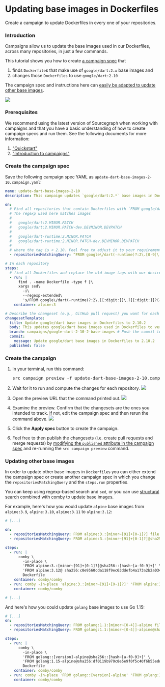 # Updating base images in Dockerfiles

<style>
.markdown-body pre.chroma {
  font-size: 0.75em;
}
</style>

<p class="lead">
Create a campaign to update Dockerfiles in every one of your repositories.
</p>

### Introduction

Campaigns allow us to update the base images used in our Dockerfiles, across many repositories, in just a few commands.

This tutorial shows you how to create [a campaign spec](../explanations/introduction_to_campaigns.md#campaign-spec) that

1. finds `Dockerfile`s that make use of `google/dart:2.x` base images and 
2. changes those `Dockerfiles` to use `google/dart:2.10`

The campaign spec and instructions here can [easily be adapted to update other base images](#updating-other-base-images).

<img src="https://storage.googleapis.com/sourcegraph-assets/docs/images/campaigns/tutorials/update_base_images_in_dockerfiles_teaser.png" class="screenshot center">

### Prerequisites

We recommend using the latest version of Sourcegraph when working with campaigns and that you have a basic understanding of how to create campaign specs and run them. See the following documents for more information:

1. ["Quickstart"](../quickstart.md)
1. ["Introduction to campaigns"](../explanations/introduction_to_campaigns.md)

### Create the campaign spec

Save the following campaign spec YAML as `update-dart-base-images-2-10.campaign.yaml`:

```yaml
name: update-dart-base-images-2-10
description: This campaign updates `google/dart:2.*` base images in Dockerfiles to `google/dart:2.10.2`.

on:
  # Find all repositories that contain Dockerfiles with `FROM google/dart:2.*` as base images.
  # The regexp used here matches images
  #
  #   google/dart:2.MINOR.PATCH
  #   google/dart:2.MINOR.PATCH-dev.DEVMINOR.DEVPATCH
  #
  #   google/dart-runtime:2.MINOR.PATCH
  #   google/dart-runtime:2.MINOR.PATCH-dev.DEVMINOR.DEVPATCH
  #
  # where the tag is < 2.10. Feel free to adjust it to your requirements.
  - repositoriesMatchingQuery: ^FROM google\/dart(-runtime)?:2\.[0-9]\.?\d?(-dev\.\d\.\d)? file:Dockerfile  patternType:regexp

# In each repository
steps:
  # find all Dockerfiles and replace the old image tags with our desired ones:
  - run: |
      find . -name Dockerfile -type f |\
      xargs sed\
        -i\
        --regexp-extended\
        's/FROM google\/dart(-runtime)?:2\.[[:digit:]]\.?[[:digit:]]?(-dev\.?[[:digit:]]?\.?[[:digit:]]?)?/FROM google\/dart:2\.10/g'
    container: alpine:3

# Describe the changeset (e.g., GitHub pull request) you want for each repository.
changesetTemplate:
  title: Update google/dart base images in Dockerfiles to 2.10.2
  body: This updates google/dart base images used in Dockerfiles to version 2.10.2
  branch: campaigns/google-dart-2-10-2-base-images # Push the commit to this branch.
  commit:
    message: Update google/dart base images in Dockerfiles to 2.10.2
  published: false
```

### Create the campaign

1. In your terminal, run this command:

    <pre>src campaign preview -f update-dart-base-images-2-10.campaign.yaml</pre>
1. Wait for it to run and compute the changes for each repository.
    <img src="https://storage.googleapis.com/sourcegraph-assets/docs/images/campaigns/tutorials/update_base_images_in_dockerfiles_wait_run.png" class="screenshot">
1. Open the preview URL that the command printed out.
    <img src="https://storage.googleapis.com/sourcegraph-assets/docs/images/campaigns/tutorials/update_base_images_in_dockerfiles_click_url.png" class="screenshot">
1. Examine the preview. Confirm that the changesets are the ones you intended to track. If not, edit the campaign spec and then rerun the command above.
    <img src="https://storage.googleapis.com/sourcegraph-assets/docs/images/campaigns/tutorials/update_base_images_in_dockerfiles_preview.png" class="screenshot">
1. Click the **Apply spec** button to create the campaign.
1. Feel free to then publish the changesets (i.e. create pull requests and merge requests) by [modifying the `published` attribute in the campaign spec](../references/campaign_spec_yaml_reference.md#changesettemplate-published) and re-running the `src campaign preview` command.

### Updating other base images

In order to update other base images in `Dockerfile`s you can either extend the campaign spec or create another campaign spec in which you change the `repositoriesMatchingQuery` and the `steps.run` properties.

You can keep using regexp-based search and `sed`, or you can use [structural search](../../code_search/reference/structural.md) combined with [comby](https://comby.dev) to update base images.

For example, here's how you would update `alpine` base images from `alpine:3.9`, `alpine:3.10`, `alpine:3.11` to `alpine:3.12`:

```yaml
# [...]

on:
  - repositoriesMatchingQuery: FROM alpine:3.:[minor~[91]+[0-1]?] file:Dockerfile patternType:structural
  - repositoriesMatchingQuery: FROM alpine:3.:[minor~[91]+[0-1]?]@sha256::[hash~[a-f0-9]+] file:Dockerfile patternType:structural

steps:
  - run: |
      comby \
        -in-place \
        'FROM alpine:3.:[minor~[91]+[0-1]?]@sha256::[hash~[a-f0-9]+]' \
        'FROM alpine:3.12@ sha256:c0e9560cda118f9ec63ddefb4a173a2b2a0347082d7dff7dc14272e7841a5b5a' \
        Dockerfile
    container: comby/comby
  - run: comby -in-place 'alpine:3.:[minor~[91]+[0-1]?]' 'FROM alpine:3.12' Dockerfile
    container: comby/comby

# [...]
```

And here's how you could update `golang` base images to use Go 1.15:

```yaml
# [...]
on:
  - repositoriesMatchingQuery: FROM golang:1.1:[minor~[0-4]]-alpine file:Dockerfile patternType:structural
  - repositoriesMatchingQuery: FROM golang:1.1:[minor~[0-4]]-alpine@sha256::[hash~[a-f0-9]+] file:Dockerfile patternType:structural

steps:
  - run: |
      comby \
        -in-place \
        'FROM golang::[version]-alpine@sha256::[hash~[a-f0-9]+]' \
        'FROM golang:1.15-alpine@sha256:df0119b970c8e5e9f0f5c40f6b55edddf616bab2b911927ebc3b361c469ea29c' \
        Dockerfile
    container: comby/comby
  - run: comby -in-place 'FROM golang::[version]-alpine' 'FROM golang:1.15-alpine' Dockerfile
    container: comby/comby
```
